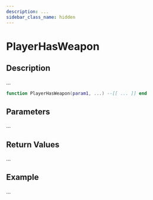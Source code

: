 ```yaml
---
description: ...
sidebar_class_name: hidden
---
```


# PlayerHasWeapon

## Description

...

```lua
function PlayerHasWeapon(param1, ...) --[[ ... ]] end
```

## Parameters

...

## Return Values

...

## Example

...

